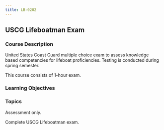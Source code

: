 ```yaml
---
title: LB-0202
---
```


## USCG Lifeboatman Exam 

### Course Description

United States Coast Guard multiple choice exam to assess knowledge based competencies for lifeboat proficiencies. Testing is conducted during spring semester.

This course consists of 1-hour exam.


### Learning Objectives



### Topics

Assessment only.  

Complete USCG Lifeboatman exam.



